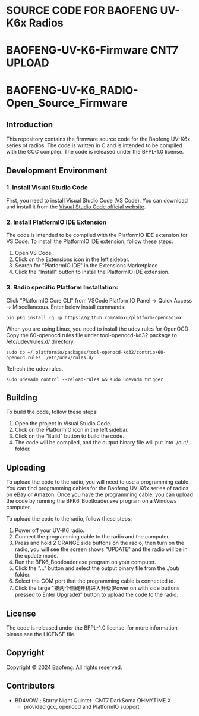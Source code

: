 # SOURCE CODE FOR BAOFENG UV-K6x Radios
# BAOFENG-UV-K6-Firmware CNT7 UPLOAD
# BAOFENG-UV-K6_RADIO-Open_Source_Firmware
## Introduction

This repository contains the firmware source code for the Baofeng UV-K6x series of radios. The code is written in C and is intended to be compiled with the GCC compiler. The code is released under the BFPL-1.0 license.

## Development Environment

### 1. Install Visual Studio Code
First, you need to install Visual Studio Code (VS Code). You can download and install it from the [Visual Studio Code official website](https://code.visualstudio.com/).

### 2. Install PlatformIO IDE Extension
The code is intended to be compiled with the PlatformIO IDE extension for VS Code. To install the PlatformIO IDE extension, follow these steps:
1. Open VS Code.
2. Click on the Extensions icon in the left sidebar.
3. Search for "PlatformIO IDE" in the Extensions Marketplace.
4. Click the "Install" button to install the PlatformIO IDE extension.

### 3. Radio specific Platform Installation:
Click "PlatformIO Core CLI" from VSCode PlatformIO Panel -> Quick Access -> Miscellaneous.
Enter below install commands:
```
pio pkg install -g -p https://github.com/amoxu/platform-openradiox
```

When you are using Linux, you need to install the udev rules for OpenOCD
Copy the 60-openocd.rules file under tool-openocd-kd32 package to /etc/udev/rules.d/ directory.
```
sudo cp ~/.platformio/packages/tool-openocd-kd32/contrib/60-openocd.rules  /etc/udev/rules.d/
```
Refresh the udev rules.
```
sudo udevadm control --reload-rules && sudo udevadm trigger
```

## Building

To build the code, follow these steps:
1. Open the project in Visual Studio Code.
2. Click on the PlatformIO icon in the left sidebar.
3. Click on the "Build" button to build the code.
4. The code will be compiled, and the output binary file will put into ./out/ folder.

## Uploading

To upload the code to the radio, you will need to use a programming cable. You can find programming cables for the Baofeng UV-K6x series of radios on eBay or Amazon. Once you have the programming cable, you can upload the code by running the BFK6_Bootloader.exe program on a Windows computer.

To upload the code to the radio, follow these steps:
1. Power off your UV-K6 radio.
2. Connect the programming cable to the radio and the computer.
3. Press and hold 2 ORANGE side buttons on the radio, then turn on the radio, you will see the screen shows "UPDATE" and the radio will be in the update mode.
4. Run the BFK6_Bootloader.exe program on your computer.
5. Click the "..." button and select the output binary file from the ./out/ folder.
6. Select the COM port that the programming cable is connected to.
6. Click the large "按两个侧键开机进入升级(Power on with side buttons pressed to Enter Upgrade)" button to upload the code to the radio.

## License

The code is released under the BFPL-1.0 license. for more information, please see the LICENSE file.

## Copyright
Copyright © 2024 Baofeng. All rights reserved.

## Contributors
- BD4VOW ;  Starry Night Quintet- CNT7 DarkSoma OHMYTIME  X 
    - provided gcc, openocd and PlatformIO support.